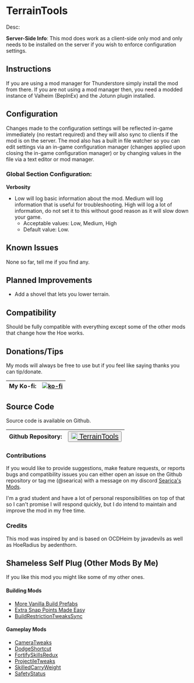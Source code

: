# TerrainTools
Desc:

**Server-Side Info**: This mod does work as a client-side only mod and only needs to be installed on the server if you wish to enforce configuration settings.

## Instructions
If you are using a mod manager for Thunderstore simply install the mod from there. If you are not using a mod manager then, you need a modded instance of Valheim (BepInEx) and the Jotunn plugin installed.

## Configuration
Changes made to the configuration settings will be reflected in-game immediately (no restart required) and they will also sync to clients if the mod is on the server. The mod also has a built in file watcher so you can edit settings via an in-game configuration manager (changes applied upon closing the in-game configuration manager) or by changing values in the file via a text editor or mod manager.

### Global Section Configuration:

**Verbosity**
- Low will log basic information about the mod. Medium will log information that is useful for troubleshooting. High will log a lot of information, do not set it to this without good reason as it will slow down your game.
  - Acceptable values: Low, Medium, High
  - Default value: Low.

## Known Issues
None so far, tell me if you find any.

## Planned Improvements
- Add a shovel that lets you lower terrain.

## Compatibility
Should be fully compatible with everything except some of the other mods that change how the Hoe works.

## Donations/Tips
My mods will always be free to use but if you feel like saying thanks you can tip/donate.

| My Ko-fi: | [![ko-fi](https://ko-fi.com/img/githubbutton_sm.svg)](https://ko-fi.com/searica) |
|-----------|---------------|

## Source Code
Source code is available on Github.

| Github Repository: | <button style="font-size:20px"><img height="18" src="https://github.githubassets.com/favicons/favicon-dark.svg"></img><a href="https://github.com/searica/TerrainTools"> TerrainTools</button> |
|-----------|---------------|

### Contributions
If you would like to provide suggestions, make feature requests, or reports bugs and compatibility issues you can either open an issue on the Github repository or tag me (@searica) with a message on my discord [Searica's Mods](https://discord.gg/sFmGTBYN6n).

I'm a grad student and have a lot of personal responsibilities on top of that so I can't promise I will respond quickly, but I do intend to maintain and improve the mod in my free time.

### Credits
This mod was inspired by and is based on OCDHeim by javadevils as well as HoeRadius by aedenthorn.

## Shameless Self Plug (Other Mods By Me)
If you like this mod you might like some of my other ones.

#### Building Mods
- [More Vanilla Build Prefabs](https://valheim.thunderstore.io/package/Searica/More_Vanilla_Build_Prefabs/)
- [Extra Snap Points Made Easy](https://valheim.thunderstore.io/package/Searica/Extra_Snap_Points_Made_Easy/)
- [BuildRestrictionTweaksSync](https://valheim.thunderstore.io/package/Searica/BuildRestrictionTweaksSync/)

#### Gameplay Mods
- [CameraTweaks](https://valheim.thunderstore.io/package/Searica/CameraTweaks/)
- [DodgeShortcut](https://valheim.thunderstore.io/package/Searica/DodgeShortcut/)
- [FortifySkillsRedux](https://valheim.thunderstore.io/package/Searica/FortifySkillsRedux/)
- [ProjectileTweaks](https://github.com/searica/ProjectileTweaks/)
- [SkilledCarryWeight](https://github.com/searica/SkilledCarryWeight/)
- [SafetyStatus](https://valheim.thunderstore.io/package/Searica/SafetyStatus/)